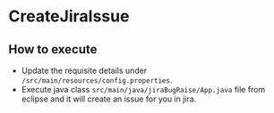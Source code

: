 # CreateJiraIssue
## How to execute 
* Update the requisite details under `/src/main/resources/config.properties`.
* Execute java class `src/main/java/jiraBugRaise/App.java` file from eclipse and it will create an issue for you in jira. 
